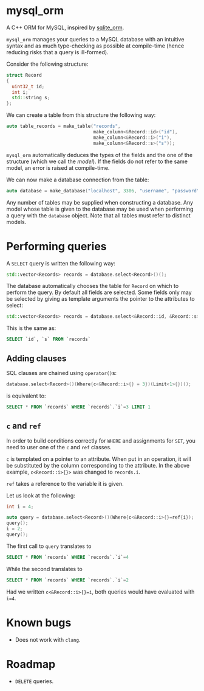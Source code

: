 # mysql_orm
A C++ ORM for MySQL, inspired by [sqlite_orm](https://github.com/fnc12/sqlite_orm).

`mysql_orm` manages your queries to a MySQL database with an intuitive syntax and as much type-checking as possible at compile-time (hence reducing risks that a query is ill-formed).

Consider the following structure:

```cpp
struct Record
{
  uint32_t id;
  int i;
  std::string s;
};
```

We can create a table from this structure the following way:

```cpp
auto table_records = make_table("records",
                                make_column<&Record::id>("id"),
                                make_column<&Record::i>("i"),
                                make_column<&Record::s>("s"));
```

`mysql_orm` automatically deduces the types of the fields and the one of the structure (which we call the _model_).
If the fields do not refer to the same model, an error is raised at compile-time.

We can now make a database connection from the table:

```cpp
auto database = make_database("localhost", 3306, "username", "password", "database", table_records);
```

Any number of tables may be supplied when constructing a database.
Any model whose table is given to the database may be used when performing a query with the `database` object.
Note that all tables must refer to distinct models.

# Performing queries

A `SELECT` query is written the following way:

```cpp
std::vector<Records> records = database.select<Record>()();
```

The database automatically chooses the table for `Record` on which to perform the query.
By default all fields are selected.
Some fields only may be selected by giving as template arguments the pointer to the attributes to select:

```cpp
std::vector<Records> records = database.select<&Record::id, &Record::s>()();
```

This is the same as:

```sql
SELECT `id`, `s` FROM `records`
```

## Adding clauses
SQL clauses are chained using `operator()`s:

```cpp
database.select<Record>()(Where{c<&Record::i>{} = 3})(Limit<1>{})();
```

is equivalent to:

```sql
SELECT * FROM `records` WHERE `records`.`i`=3 LIMIT 1
```

## `c` and `ref`
In order to build conditions correctly for `WHERE` and assignments for `SET`, you need to user one of the `c` and `ref` classes.

`c` is templated on a pointer to an attribute.
When put in an operation, it will be substituted by the column corresponding to the attribute.
In the above example, `c<Record::i>{}>` was changed to `records.i`.

`ref` takes a reference to the variable it is given.

Let us look at the following:

```cpp
int i = 4;

auto query = database.select<Record>()(Where{c<&Record::i>{}=ref{i});
query();
i = 2;
query();
```

The first call to `query` translates to
```sql
SELECT * FROM `records` WHERE `records`.`i`=4
```

While the second translates to
```sql
SELECT * FROM `records` WHERE `records`.`i`=2
```

Had we written `c<&Record::i>{}=i`, both queries would have evaluated with `i=4`.

# Known bugs
 * Does not work with `clang`.

# Roadmap
 * `DELETE` queries.
